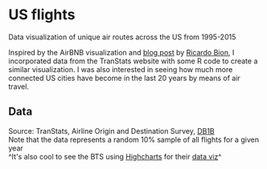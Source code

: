 # US flights
Data visualization of unique air routes across the US from 1995-2015

Inspired by the AirBNB visualization and [blog post](https://medium.com/airbnb-engineering/using-r-packages-and-education-to-scale-data-science-at-airbnb-906faa58e12d#.czt4te24n) by [Ricardo Bion](https://github.com/ricardo-bion/medium_visualization), I incorporated data from the TranStats website with some R code to create a similar visualization. I was also interested in seeing how much more connected US cities have become in the last 20 years by means of air travel. 

## Data
Source: TranStats, Airline Origin and Destination Survey, [DB1B](http://transtats.bts.gov/DatabaseInfo.asp?DB_ID=125&DB_URL=Mode_ID=1&Mode_Desc=Aviation&Subject_ID2=0)  
Note that the data represents a random 10% sample of all flights for a given year  
^It's also cool to see the BTS using [Highcharts](http://www.highcharts.com/) for their [data viz](http://transtats.bts.gov/)^
